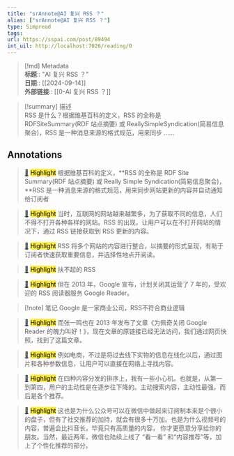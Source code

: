 ```yaml
---
title: "srAnnote@AI 复兴 RSS ？"
alias: ["srAnnote@AI 复兴 RSS ？"]
type: Simpread
tags: 
url: https://sspai.com/post/89494
int_uil: http://localhost:7026/reading/0
---
```

> [!md] Metadata  
> **标题**:: "AI 复兴 RSS ？"  
> **日期**:: [[2024-09-14]]  
> **外部链接**:: [[0-AI 复兴 RSS ？]]


> [!summary] 描述  
> RSS 是什么？根据维基百科的定义，RSS 的全称是 RDFSiteSummary(RDF 站点摘要) 或 ReallySimpleSyndication(简易信息聚合)，RSS 是一种消息来源的格式规范，用来同步 ......

## Annotations

> [📌](<http://localhost:7026/reading/0#id=1726411284862>) <mark style="background-color: #ffeb3b">Highlight</mark> 
> 根据维基百科的定义，**RSS 的全称是 RDF Site Summary(RDF 站点摘要) 或 Really Simple Syndication(简易信息聚合)，**RSS 是一种消息来源的格式规范，用来同步网站更新的内容并自动通知给订阅者


> [📌](<http://localhost:7026/reading/0#id=1726414595191>) <mark style="background-color: #ffeb3b">Highlight</mark> 
> 当时，互联网的网站越来越繁多，为了获取不同的信息，人们不得不打开各种各样的网站。RSS 的出现，让用户可以在不打开网站的情况下，通过 RSS 链接获取到 RSS 更新的内容。


> [📌](<http://localhost:7026/reading/0#id=1726409434706>) <mark style="background-color: #ffeb3b">Highlight</mark> 
> RSS 将多个网站的内容进行整合，以摘要的形式呈现，有助于订阅者快速获取重要信息，并选择性地点开阅读。


> [📌](<http://localhost:7026/reading/0#id=1726411326525>) <mark style="background-color: #ffeb3b">Highlight</mark> 
> 扶不起的 RSS


> [📌](<http://localhost:7026/reading/0#id=1726411743333>) <mark style="background-color: #ffeb3b">Highlight</mark> 
> 但在 2013 年，Google 宣布，计划关闭其运营了 7 年的，受欢迎的 RSS 阅读器服务 Google Reader。

> [!note] 笔记
> Google 是一家商业公司，RSS不符合商业逻辑

> [📌](<http://localhost:7026/reading/0#id=1726408671162>) <mark style="background-color: #ffeb3b">Highlight</mark> 
> 而张一鸣也在 2013 年发布了文章《为佩奇关闭 Google Reader 的魄力叫好！》，现在文章的原链接已经无法访问，我们通过网页快照，找到了这篇文章。


> [📌](<http://localhost:7026/reading/0#id=1726408703337>) <mark style="background-color: #ffeb3b">Highlight</mark> 
> 例如电商，不过是将过去线下实物的信息在线化以后，通过图片和各种参数信息，让用户可以直接在网络上寻找内容。


> [📌](<http://localhost:7026/reading/0#id=1726408714793>) <mark style="background-color: #ffeb3b">Highlight</mark> 
> 在四种内容分发的排序上，我有一些小心机。也就是，从第一到第四，用户的主动性是在逐步往下降的。主动搜索内容，主动性最强。而后是各个推荐。


> [📌](<http://localhost:7026/reading/0#id=1726409205048>) <mark style="background-color: #ffeb3b">Highlight</mark> 
> 这也是为什么公众号可以在微信中做起来订阅制本来是个很小的盘子，但有了社交推荐的加持，就会有很多十万加。也是为什么视频号的内容，普遍会比抖音长，毕竟只有高质量的内容， 你才更愿意分享给你的朋友。当然，最近两年，微信也陆续上线了 “看一看” 和“内容推荐”等，加上了个性化推荐的部分。



